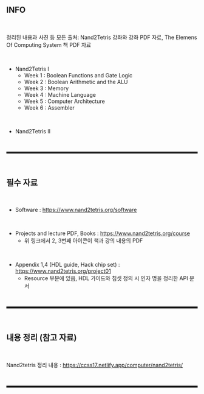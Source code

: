 ## INFO

<br>

정리된 내용과 사진 등 모든 출처: Nand2Tetris 강좌와 강좌 PDF 자료, The Elemens Of Computing System 책 PDF 자료

<br>

+ Nand2Tetris I
  + Week 1 : Boolean Functions and Gate Logic
  + Week 2 : Boolean Arithmetic and the ALU
  + Week 3 : Memory
  + Week 4 : Machine Language
  + Week 5 : Computer Architecture
  + Week 6 : Assembler

<br>

+ Nand2Tetris II

<br><hr style="border: 2px solid;"><br>

## 필수 자료

<br>

+ Software : https://www.nand2tetris.org/software

<br>

+ Projects and lecture PDF, Books : https://www.nand2tetris.org/course
  + 위 링크에서 2, 3번째 아이콘이 책과 강의 내용의 PDF

<br>

+ Appendix 1,4 (HDL guide, Hack chip set) : https://www.nand2tetris.org/project01
  + Resource 부분에 있음, HDL 가이드와 칩셋 정의 시 인자 명을 정리한 API 문서 

<br><hr style="border: 2px solid;"><br>

## 내용 정리 (참고 자료)

<br>

Nand2tetris 정리 내용 : https://ccss17.netlify.app/computer/nand2tetris/

<br><hr style="border: 2px solid;"><br>
